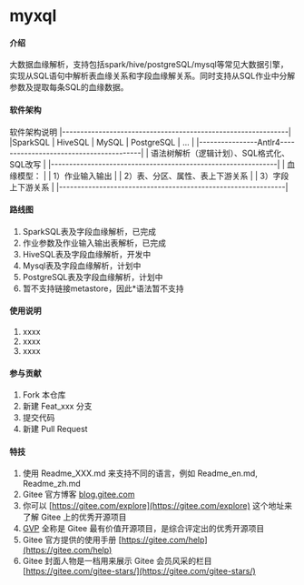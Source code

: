 # myxql

#### 介绍
大数据血缘解析，支持包括spark/hive/postgreSQL/mysql等常见大数据引擎，实现从SQL语句中解析表血缘关系和字段血缘解关系。同时支持从SQL作业中分解参数及提取每条SQL的血缘数据。
#### 软件架构
软件架构说明
     |--------------------------------------------------------------|
     |SparkSQL  |  HiveSQL |  MySQL    |   PostgreSQL  |      ...   |
     |----------------Antlr4----------------------------------------|
     |   语法树解析（逻辑计划）、SQL格式化、SQL改写                     |
     |--------------------------------------------------------------|
     |   血缘模型：                                                  |
     |   1）作业输入输出                                             |
     |   2）表、分区、属性、表上下游关系                               |
     |   3）字段上下游关系                                            |
     |--------------------------------------------------------------|
        
#### 路线图
1.  SparkSQL表及字段血缘解析，已完成
2.  作业参数及作业输入输出表解析，已完成
3.  HiveSQL表及字段血缘解析，开发中
4.  Mysql表及字段血缘解析，计划中
5.  PostgreSQL表及字段血缘解析，计划中
6.  暂不支持链接metastore，因此*语法暂不支持

#### 使用说明

1.  xxxx
2.  xxxx
3.  xxxx

#### 参与贡献

1.  Fork 本仓库
2.  新建 Feat_xxx 分支
3.  提交代码
4.  新建 Pull Request


#### 特技

1.  使用 Readme\_XXX.md 来支持不同的语言，例如 Readme\_en.md, Readme\_zh.md
2.  Gitee 官方博客 [blog.gitee.com](https://blog.gitee.com)
3.  你可以 [https://gitee.com/explore](https://gitee.com/explore) 这个地址来了解 Gitee 上的优秀开源项目
4.  [GVP](https://gitee.com/gvp) 全称是 Gitee 最有价值开源项目，是综合评定出的优秀开源项目
5.  Gitee 官方提供的使用手册 [https://gitee.com/help](https://gitee.com/help)
6.  Gitee 封面人物是一档用来展示 Gitee 会员风采的栏目 [https://gitee.com/gitee-stars/](https://gitee.com/gitee-stars/)

